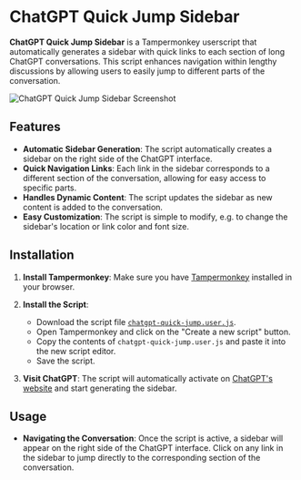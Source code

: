 # ChatGPT Quick Jump Sidebar

**ChatGPT Quick Jump Sidebar** is a Tampermonkey userscript that automatically generates a sidebar with quick links to each section of long ChatGPT conversations. This script enhances navigation within lengthy discussions by allowing users to easily jump to different parts of the conversation.

![ChatGPT Quick Jump Sidebar Screenshot](https://github.com/jariahtiainen/ChatGPT-Quick-Jump-Sidebar/blob/main/screenshot.png)

## Features

- **Automatic Sidebar Generation**: The script automatically creates a sidebar on the right side of the ChatGPT interface.
- **Quick Navigation Links**: Each link in the sidebar corresponds to a different section of the conversation, allowing for easy access to specific parts.
- **Handles Dynamic Content**: The script updates the sidebar as new content is added to the conversation.
- **Easy Customization**: The script is simple to modify, e.g. to change the sidebar's location or link color and font size.

## Installation

1. **Install Tampermonkey**: Make sure you have [Tampermonkey](https://www.tampermonkey.net/) installed in your browser.

2. **Install the Script**:
   - Download the script file [`chatgpt-quick-jump.user.js`](./chatgpt-quick-jump.user.js).
   - Open Tampermonkey and click on the "Create a new script" button.
   - Copy the contents of `chatgpt-quick-jump.user.js` and paste it into the new script editor.
   - Save the script.

3. **Visit ChatGPT**: The script will automatically activate on [ChatGPT's website](https://chatgpt.com) and start generating the sidebar.

## Usage

- **Navigating the Conversation**: Once the script is active, a sidebar will appear on the right side of the ChatGPT interface. Click on any link in the sidebar to jump directly to the corresponding section of the conversation.



